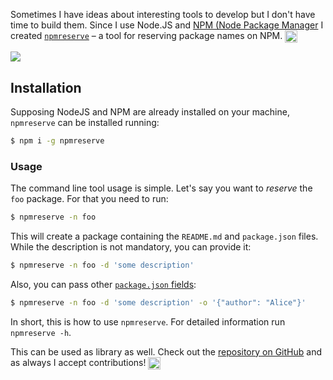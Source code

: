 Sometimes I have ideas about interesting tools to develop but I don't have time to build them. Since I use Node.JS and [NPM (Node Package Manager](https://www.npmjs.com/) I created [`npmreserve`](https://github.com/IonicaBizau/npmreserve) – a tool for reserving package names on NPM.  <img src="http://i.imgur.com/CrQZPIn.png" alt="" height="20" align="absmiddle">

[![](http://i.imgur.com/67mKyws.png)](https://github.com/IonicaBizau/npmreserve)

## Installation

Supposing NodeJS and NPM are already installed on your machine, `npmreserve` can be installed running:

```sh
$ npm i -g npmreserve
```

### Usage
The command line tool usage is simple. Let's say you want to *reserve* the `foo` package. For that you need to run:

```sh
$ npmreserve -n foo
```

This will create a package containing the `README.md` and `package.json` files. While the description is not mandatory, you can provide it:

```sh
$ npmreserve -n foo -d 'some description'
```

Also, you can pass other [`package.json` fields](https://docs.npmjs.com/files/package.json):

```sh
$ npmreserve -n foo -d 'some description' -o '{"author": "Alice"}'
```

In short, this is how to use `npmreserve`. For detailed information run `npmreserve -h`.

This can be used as library as well. Check out the [repository on GitHub](https://github.com/IonicaBizau/npmreserve) and as always I accept contributions!  <img src="http://i.imgur.com/Zo9qc6v.png" alt="" height="20" align="absmiddle">